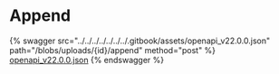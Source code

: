 # Append

{% swagger src="../../../../../../../.gitbook/assets/openapi_v22.0.0.json" path="/blobs/uploads/{id}/append" method="post" %}
[openapi_v22.0.0.json](../../../../../../../.gitbook/assets/openapi_v22.0.0.json)
{% endswagger %}
